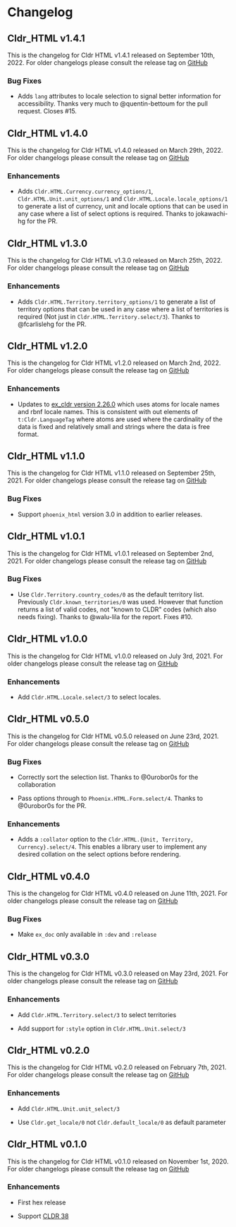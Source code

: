 # Changelog

## Cldr_HTML v1.4.1

This is the changelog for Cldr HTML v1.4.1 released on September 10th, 2022.  For older changelogs please consult the release tag on [GitHub](https://github.com/elixir-cldr/cldr_html/tags)

### Bug Fixes

* Adds `lang` attributes to locale selection to signal better information for accessibility. Thanks very much to @quentin-bettoum for the pull request. Closes #15.

## Cldr_HTML v1.4.0

This is the changelog for Cldr HTML v1.4.0 released on March 29th, 2022.  For older changelogs please consult the release tag on [GitHub](https://github.com/elixir-cldr/cldr_html/tags)

### Enhancements

* Adds `Cldr.HTML.Currency.currency_options/1`, `Cldr.HTML.Unit.unit_options/1` and `Cldr.HTML.Locale.locale_options/1` to generate a list of currency, unit and locale options that can be used in any case where a list of select options is required. Thanks to jokawachi-hg for the PR.

## Cldr_HTML v1.3.0

This is the changelog for Cldr HTML v1.3.0 released on March 25th, 2022.  For older changelogs please consult the release tag on [GitHub](https://github.com/elixir-cldr/cldr_html/tags)

### Enhancements

* Adds `Cldr.HTML.Territory.territory_options/1` to generate a list of territory options that can be used in any case where a list of territories is required (Not just in `Cldr.HTML.Territory.select/3`). Thanks to @fcarlislehg for the PR.

## Cldr_HTML v1.2.0

This is the changelog for Cldr HTML v1.2.0 released on March 2nd, 2022.  For older changelogs please consult the release tag on [GitHub](https://github.com/elixir-cldr/cldr_html/tags)

### Enhancements

* Updates to [ex_cldr version 2.26.0](https://hex.pm/packages/ex_cldr/2.26.0) which uses atoms for locale names and rbnf locale names. This is consistent with out elements of `t:Cldr.LanguageTag` where atoms are used where the cardinality of the data is fixed and relatively small and strings where the data is free format.

## Cldr_HTML v1.1.0

This is the changelog for Cldr HTML v1.1.0 released on September 25th, 2021.  For older changelogs please consult the release tag on [GitHub](https://github.com/elixir-cldr/cldr_html/tags)

### Bug Fixes

* Support `phoenix_html` version 3.0 in addition to earlier releases.

## Cldr_HTML v1.0.1

This is the changelog for Cldr HTML v1.0.1 released on September 2nd, 2021.  For older changelogs please consult the release tag on [GitHub](https://github.com/elixir-cldr/cldr_html/tags)

### Bug Fixes

* Use `Cldr.Territory.country_codes/0` as the default territory list. Previously `Cldr.known_territories/0` was used. However that function returns a list of valid codes, not "known to CLDR" codes (which also needs fixing). Thanks to @walu-lila for the report. Fixes #10.

## Cldr_HTML v1.0.0

This is the changelog for Cldr HTML v1.0.0 released on July 3rd, 2021.  For older changelogs please consult the release tag on [GitHub](https://github.com/elixir-cldr/cldr_html/tags)

### Enhancements

* Add `Cldr.HTML.Locale.select/3` to select locales.

## Cldr_HTML v0.5.0

This is the changelog for Cldr HTML v0.5.0 released on June 23rd, 2021.  For older changelogs please consult the release tag on [GitHub](https://github.com/elixir-cldr/cldr_html/tags)

### Bug Fixes

* Correctly sort the selection list. Thanks to @0urobor0s for the collaboration

* Pass options through to `Phoenix.HTML.Form.select/4`.  Thanks to @0urobor0s for the PR.

### Enhancements

* Adds a `:collator` option to the `Cldr.HTML.{Unit, Territory, Currency}.select/4`. This enables a library user to implement any desired collation on the select options before rendering.

## Cldr_HTML v0.4.0

This is the changelog for Cldr HTML v0.4.0 released on June 11th, 2021.  For older changelogs please consult the release tag on [GitHub](https://github.com/elixir-cldr/cldr_html/tags)

### Bug Fixes

* Make `ex_doc` only available in `:dev` and `:release`

## Cldr_HTML v0.3.0

This is the changelog for Cldr HTML v0.3.0 released on May 23rd, 2021.  For older changelogs please consult the release tag on [GitHub](https://github.com/elixir-cldr/cldr_html/tags)

### Enhancements

* Add `Cldr.HTML.Territory.select/3` to select territories

* Add support for `:style` option in `Cldr.HTML.Unit.select/3`

## Cldr_HTML v0.2.0

This is the changelog for Cldr HTML v0.2.0 released on February 7th, 2021.  For older changelogs please consult the release tag on [GitHub](https://github.com/elixir-cldr/cldr_html/tags)

### Enhancements

* Add `Cldr.HTML.Unit.unit_select/3`

* Use `Cldr.get_locale/0` not `Cldr.default_locale/0` as default parameter

## Cldr_HTML v0.1.0

This is the changelog for Cldr HTML v0.1.0 released on November 1st, 2020.  For older changelogs please consult the release tag on [GitHub](https://github.com/elixir-cldr/cldr_html/tags)

### Enhancements

* First hex release

* Support [CLDR 38](http://cldr.unicode.org/index/downloads/cldr-38)
